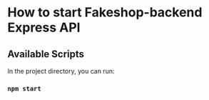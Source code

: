 # How to start Fakeshop-backend Express API 

## Available Scripts

In the project directory, you can run:

### `npm start`

